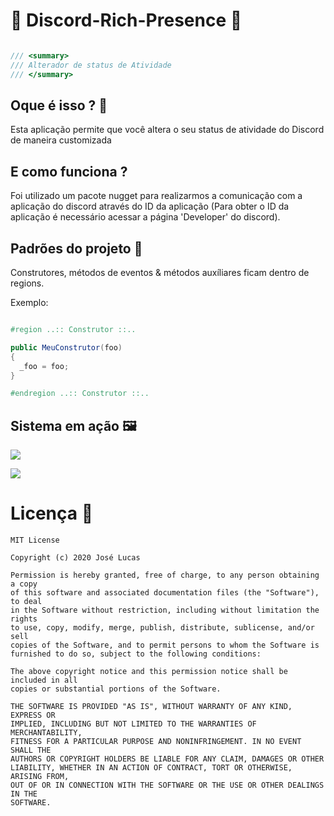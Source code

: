 # 📜 Discord-Rich-Presence 📜 #

```cs

/// <summary>
/// Alterador de status de Atividade
/// </summary>

```

## Oque é isso ? 🤔
Esta aplicação permite que você altera o seu status de atividade do Discord de maneira customizada

## E como funciona ?
Foi utilizado um pacote nugget para realizarmos a comunicação com a aplicação do discord através do ID
da aplicação (Para obter o ID da aplicação é necessário acessar a página 'Developer' do discord).

## Padrões do projeto 📄

Construtores, métodos de eventos & métodos auxíliares ficam dentro de regions.

Exemplo: 

```cs

#region ..:: Construtor ::..

public MeuConstrutor(foo)
{
  _foo = foo;
}

#endregion ..:: Construtor ::..

```

## Sistema em ação 🖼️

![](Resources/Imagens/sistema.png)

![](Resources/Imagens/discord.png)

# Licença 📃

```
MIT License

Copyright (c) 2020 José Lucas

Permission is hereby granted, free of charge, to any person obtaining a copy
of this software and associated documentation files (the "Software"), to deal
in the Software without restriction, including without limitation the rights
to use, copy, modify, merge, publish, distribute, sublicense, and/or sell
copies of the Software, and to permit persons to whom the Software is
furnished to do so, subject to the following conditions:

The above copyright notice and this permission notice shall be included in all
copies or substantial portions of the Software.

THE SOFTWARE IS PROVIDED "AS IS", WITHOUT WARRANTY OF ANY KIND, EXPRESS OR
IMPLIED, INCLUDING BUT NOT LIMITED TO THE WARRANTIES OF MERCHANTABILITY,
FITNESS FOR A PARTICULAR PURPOSE AND NONINFRINGEMENT. IN NO EVENT SHALL THE
AUTHORS OR COPYRIGHT HOLDERS BE LIABLE FOR ANY CLAIM, DAMAGES OR OTHER
LIABILITY, WHETHER IN AN ACTION OF CONTRACT, TORT OR OTHERWISE, ARISING FROM,
OUT OF OR IN CONNECTION WITH THE SOFTWARE OR THE USE OR OTHER DEALINGS IN THE
SOFTWARE.
```

